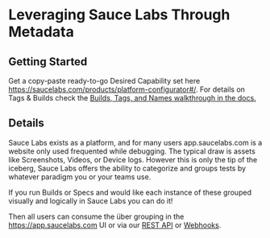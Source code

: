 # Leveraging Sauce Labs Through Metadata 

## Getting Started
Get a copy-paste ready-to-go Desired Capability set here <https://saucelabs.com/products/platform-configurator#/>. For details on Tags & Builds check the [Builds, Tags, and Names walkthrough in the docs.](https://docs.saucelabs.com/basics/test-config-annotation/test-annotation/#use-build-ids-tags-and-names-to-identify-your-tests)


## Details
Sauce Labs exists as a platform, and for many users app.saucelabs.com is a website only used frequented while debugging. The typical draw is assets like Screenshots, Videos, or Device logs. However this is only the tip of the iceberg, Sauce Labs offers the ability to categorize and groups tests by whatever paradigm you or your teams use.

If you run Builds or Specs and would like each instance of these grouped visually and logically in Sauce Labs you can do it!

Then all users can consume the über grouping in the <https://app.saucelabs.com> UI or via our [REST API](https://docs.saucelabs.com/dev/api/) or [Webhooks](https://docs.saucelabs.com/basics/integrations/webhooks/).